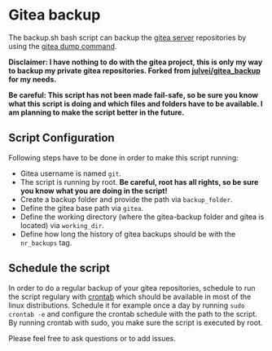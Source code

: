 # Gitea backup
The backup.sh bash script can backup the [gitea server](https://gitea.io/en-us/) repositories by using the [gitea dump command](https://docs.gitea.io/en-us/backup-and-restore/).

**Disclaimer: I have nothing to do with the gitea project, this is only my way to backup my private gitea repositories. Forked from [julvei/gitea_backup](https://github.com/julvei/gitea_backup) for my needs.**  

**Be careful: This script has not been made fail-safe, so be sure you know what this script is doing and which files and folders have to be available. I am planning to make the script better in the future.**

## Script Configuration
Following steps have to be done in order to make this script running:
* Gitea username is named `git`.
* The script is running by root. **Be careful, root has all rights, so be sure you know what you are doing in the script!**
* Create a backup folder and provide the path via `backup_folder`.
* Define the gitea base path via `gitea`.
* Define the working directory (where the gitea-backup folder and gitea is located) via `working_dir`.
* Define how long the history of gitea backups should be with the `nr_backups` tag.

## Schedule the script
In order to do a regular backup of your gitea repositories, schedule to run the script regulary with [crontab](https://www.man7.org/linux/man-pages/man5/crontab.5.html) which should be available in most of the linux distributions. Schedule it for example once a day by running `sudo crontab -e` and configure the crontab schedule with the path to the script. By running crontab with sudo, you make sure the script is executed by root.  

Please feel free to ask questions or to add issues.
